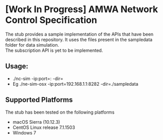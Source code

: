 # **[Work In Progress]** AMWA Network Control Specification

The stub provides a sample implementation of the APIs that have been  described in this repository. It uses the files present in the sampledata folder for data simulation.    
The subscription API is yet to be implemented. 

## Usage:

* ./nc-sim -ip:port=<IPADDRESS>:<PORTNO> -dir=<DIRECTORY IP CONTAINING THE FILES PERTAINING TO THE SIMULATED DATA>
* Eg ./ne-sim-osx -ip:port=192.168.1.1:8282 -dir=./sampledata

## Supported Platforms
The stub has been tested on the following platforms
* macOS Sierra (10.12.3)
* CentOS Linux release 7.1.1503
* Windows 7
